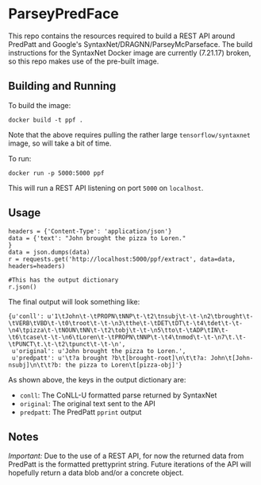 ParseyPredFace
==============

This repo contains the resources required to build a REST API around
PredPatt and Google's SyntaxNet/DRAGNN/ParseyMcParseface. The build
instructions for the SyntaxNet Docker image are currently (7.21.17) broken,
so this repo makes use of the pre-built image.

Building and Running
--------

To build the image:

```
docker build -t ppf .
```

Note that the above requires pulling the rather large `tensorflow/syntaxnet`
image, so will take a bit of time.

To run:

```
docker run -p 5000:5000 ppf
```

This will run a REST API listening on port `5000` on `localhost`.

Usage
-----

```
headers = {'Content-Type': 'application/json'}
data = {'text': "John brought the pizza to Loren."
}
data = json.dumps(data)
r = requests.get('http://localhost:5000/ppf/extract', data=data, headers=headers)

#This has the output dictionary
r.json()
```

The final output will look something like:

```
{u'conll': u'1\tJohn\t-\tPROPN\tNNP\t-\t2\tnsubj\t-\t-\n2\tbrought\t-\tVERB\tVBD\t-\t0\troot\t-\t-\n3\tthe\t-\tDET\tDT\t-\t4\tdet\t-\t-\n4\tpizza\t-\tNOUN\tNN\t-\t2\tobj\t-\t-\n5\tto\t-\tADP\tIN\t-\t6\tcase\t-\t-\n6\tLoren\t-\tPROPN\tNNP\t-\t4\tnmod\t-\t-\n7\t.\t-\tPUNCT\t.\t-\t2\tpunct\t-\t-\n',
 u'original': u'John brought the pizza to Loren.',
 u'predpatt': u'\t?a brought ?b\t[brought-root]\n\t\t?a: John\t[John-nsubj]\n\t\t?b: the pizza to Loren\t[pizza-obj]'}
```

As shown above, the keys in the output dictionary are:

* `conll`: The CoNLL-U formatted parse returned by SyntaxNet
* `original`: The original text sent to the API
* `predpatt`: The PredPatt `pprint` output

Notes
-----

*Important:* Due to the use of a REST API, for now the returned data from
PredPatt is the formatted prettyprint string. Future iterations of the API will
hopefully return a data blob and/or a concrete object.
